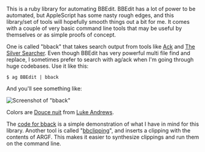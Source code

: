 This is a ruby library for automating BBEdit. BBEdit has a lot of power to be automated, but AppleScript has some nasty rough edges, and this library/set of tools will hopefully smooth things out a bit for me. It comes with a couple of very basic command line tools that may be useful by themselves or as simple proofs of concept.

One is called "bback" that takes search output from tools like [Ack](<http://beyondgrep.com>) and [The Silver Searcher](https://github.com/ggreer/the_silver_searcher). Even though BBEdit has very powerful multi file find and replace, I sometimes prefer to search with ag/ack when I'm going through huge codebases. Use it like this:

    $ ag BBEdit | bback

And you'll see something like:

![Screenshot of "bback"](https://raw.github.com/matasar/bbedit_tools/master/img/bback_screen.png)

Colors are [Douce nuit](http://attaboy.tumblr.com/post/75614496/i-never-thought-about-sharing-my-colours-for) from [Luke Andrews](http://attaboy.ca).

The [code for bback](https://github.com/matasar/bbedit_tools/blob/master/bin/bback) is a simple demonstration of what I have in mind for this library. Another tool is called "[bbclipping](https://github.com/matasar/bbedit_tools/blob/master/bin/bbclipping)", and inserts a clipping with the contents of ARGF. This makes it easier to synthesize clippings and run them on the command line.

